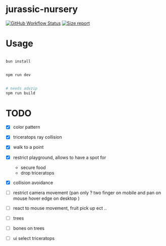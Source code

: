 # jurassic-nursery

[![GitHub Workflow Status](https://img.shields.io/github/actions/workflow/status/Platane/jurassic-nursery/main.yml?style=flat-square)](https://github.com/Platane/jurassic-nursery/actions/workflows/main.yml) [![Size report](https://img.shields.io/endpoint?url=https://platane.github.io/jurassic-nursery/shieldio_size.json&style=flat-square)](https://platane.github.io/jurassic-nursery/bundle.zip)

# Usage

```sh

bun install


npm run dev


# needs advzip
npm run build

```

# TODO

- [x] color pattern
- [x] triceratops ray collision
- [x] walk to a point
- [x] restrict playground, allows to have a spot for
  - secure food
  - drop triceratops
- [x] collision avoidance
- [ ] restrict camera movement (pan only ? two finger on mobile and pan on mouse hover edge on desktop )

- [ ] react to mouse movement, fruit pick up ect ..
- [ ] trees
- [ ] bones on trees
- [ ] ui select triceratops
